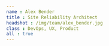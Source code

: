 ```yaml
---
name : Alex Bender
title : Site Reliability Architect
headshot : /img/team/alex_bender.jpg
class : DevOps, UX, Product
all : true
---
```

